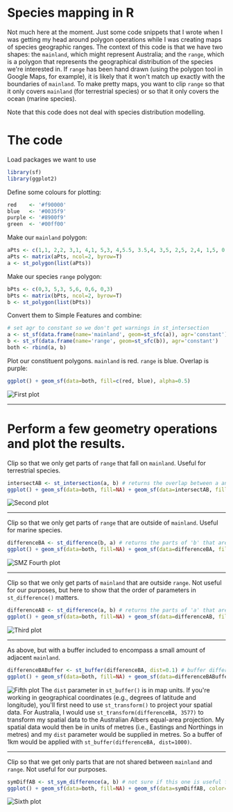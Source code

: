 # Species mapping in R
Not much here at the moment. Just some code snippets that I wrote when I was getting my head around polygon operations while I was creating maps of species geographic ranges. The context of this code is that we have two shapes: the `mainland`, which might represent Australia; and the `range`, which is a polygon that represents the geographical distribution of the species we're interested in. If `range` has been hand drawn (using the polygon tool in Google Maps, for example), it is likely that it won't match up exactly with the boundaries of `mainland`. To make pretty maps, you want to clip `range` so that it only covers `mainland` (for terrestrial species) or so that it only covers the ocean (marine species).

Note that this code does not deal with species distribution modelling.

# The code

Load packages we want to use
```R
library(sf)
library(ggplot2)
```

Define some colours for plotting:
```R
red    <- '#f90000'
blue   <- '#0035f9'
purple <- '#8900f9'
green  <- '#00ff00'
```

Make our `mainland` polygon:
```R
aPts <- c(1,1, 2,2, 3,1, 4,1, 5,3, 4,5.5, 3.5,4, 3,5, 2,5, 2,4, 1,5, 0,3, 1,1)
aPts <- matrix(aPts, ncol=2, byrow=T)
a <- st_polygon(list(aPts))
```

Make our species `range` polygon:
```R
bPts <- c(0,3, 5,3, 5,6, 0,6, 0,3)
bPts <- matrix(bPts, ncol=2, byrow=T)
b <- st_polygon(list(bPts))
```

Convert them to Simple Features and combine:
```R
# set agr to constant so we don't get warnings in st_intersection
a <- st_sf(data.frame(name='mainland', geom=st_sfc(a)), agr='constant')
b <- st_sf(data.frame(name='range', geom=st_sfc(b)), agr='constant')
both <- rbind(a, b)
```

Plot our constituent polygons. `mainland` is red. `range` is blue. Overlap is purple:
```R
ggplot() + geom_sf(data=both, fill=c(red, blue), alpha=0.5)
```
![First plot](1.png)

---

# Perform a few geometry operations and plot the results.
Clip so that we only get parts of `range` that fall on `mainland`. Useful for terrestrial species.
```R
intersectAB <- st_intersection(a, b) # returns the overlap between a and b. Order doesn't matter.
ggplot() + geom_sf(data=both, fill=NA) + geom_sf(data=intersectAB, fill=purple, alpha=0.5)
```
![Second plot](2.png)

---

Clip so that we only get parts of `range` that are outside of `mainland`. Useful for marine species.
```R
differenceBA <- st_difference(b, a) # returns the parts of 'b' that are outside of 'a'
ggplot() + geom_sf(data=both, fill=NA) + geom_sf(data=differenceBA, fill=blue, alpha=0.5)
```
![SMZ Fourth plot](4.png)

---

Clip so that we only get parts of `mainland` that are outside `range`. Not useful for our purposes, but here to show that the order of parameters in `st_difference()` matters.
```R
differenceAB <- st_difference(a, b) # returns the parts of 'a' that are outside of 'b'
ggplot() + geom_sf(data=both, fill=NA) + geom_sf(data=differenceAB, fill=red, alpha=0.5)
```
![Third plot](3.png)

---

As above, but with a buffer included to encompass a small amount of adjacent `mainland`.
```R
differenceBABuffer <- st_buffer(differenceBA, dist=0.1) # buffer differenceBA by 0.1 map units
ggplot() + geom_sf(data=both, fill=NA) + geom_sf(data=differenceBABuffer, color=NA, fill=red, alpha=0.5)
```
![Fifth plot](5.png)
The `dist` parameter in `st_buffer()` is in map units. If you're working in geographical coordinates (e.g., degrees of latitude and longitude), you'll first need to use `st_transform()` to project your spatial data. For Australia, I would use `st_transform(differenceBA, 3577)` to transform my spatial data to the Australian Albers equal-area projection. My spatial data would then be in units of metres (i.e., Eastings and Northings in metres) and my `dist` parameter would be supplied in metres. So a buffer of 1km would be applied with `st_buffer(differenceBA, dist=1000)`.

---

Clip so that we get only parts that are not shared between `mainland` and `range`. Not useful for our purposes.
```R
symDiffAB <- st_sym_difference(a, b) # not sure if this one is useful for distribution mapping
ggplot() + geom_sf(data=both, fill=NA) + geom_sf(data=symDiffAB, color=NA, fill=green, alpha=0.5)
```
![Sixth plot](6.png)
